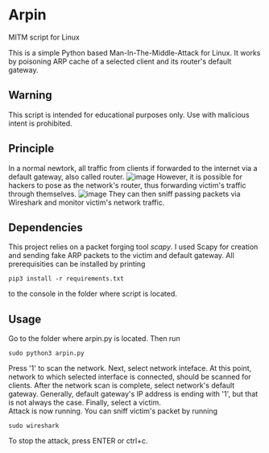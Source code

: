 # Arpin
MITM script for Linux

This is a simple Python based Man-In-The-Middle-Attack for Linux. It works by poisoning ARP cache of a selected client and its router's default gateway.
## Warning
This script is intended for educational purposes only. Use with malicious intent is prohibited.   
## Principle 
In a normal newtork, all traffic from clients if forwarded to the internet via a default gateway, also called router.
![image](https://user-images.githubusercontent.com/92330911/175521194-6d5b179c-eef6-459d-8b97-8538153e5cfc.png)
However, it is possible for hackers to pose as the network's router, thus forwarding victim's traffic through themselves. 
![image](https://user-images.githubusercontent.com/92330911/175521258-509c7240-4169-4dfc-8232-66b076ae0f3b.png)
They can then sniff passing packets via Wireshark and monitor victim's network traffic.

## Dependencies
This project relies on a packet forging tool *scapy*. I used Scapy for creation and sending fake ARP packets to the victim and default gateway. 
All prerequisities can be installed by printing
```
pip3 install -r requirements.txt
```
to the console in the folder where script is located. 
## Usage
Go to the folder where arpin.py is located. Then run
```
sudo python3 arpin.py
```
Press '1' to scan the network. Next, select network inteface. At this point, network to which selected interface is connected, should be scanned for clients.
After the network scan is complete, select network's default gateway. Generally, default gateway's IP address is ending with '1', but that is not always the case.
Finally, select a victim.  
Attack is now running. You can sniff victim's packet by running
```
sudo wireshark
```
To stop the attack, press ENTER or ctrl+c.

